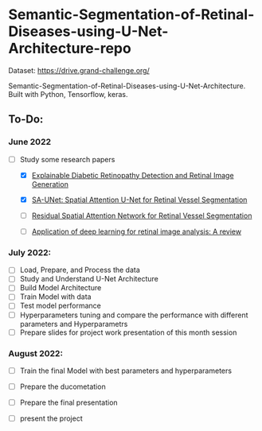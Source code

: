 # Semantic-Segmentation-of-Retinal-Diseases-using-U-Net-Architecture-repo
Dataset: https://drive.grand-challenge.org/

Semantic-Segmentation-of-Retinal-Diseases-using-U-Net-Architecture. Built with Python, Tensorflow, keras.

## To-Do:
### June 2022
 - [ ] Study some research papers
   - [x] [Explainable Diabetic Retinopathy Detection and Retinal Image Generation](https://arxiv.org/pdf/2107.00296.pdf)
   - [x] [SA-UNet: Spatial Attention U-Net for Retinal Vessel Segmentation](https://www.researchgate.net/publication/351405690_SA-UNet_Spatial_Attention_U-Net_for_Retinal_Vessel_Segmentation)
   - [ ] [Residual Spatial Attention Network for Retinal Vessel Segmentation](https://www.researchgate.net/publication/344325514_Residual_Spatial_Attention_Network_for_Retinal_Vessel_Segmentation)
   - [ ] [Application of deep learning for retinal image analysis: A review](https://www.sciencedirect.com/science/article/pii/S1574013719301327?casa_token=cb02NjE3lmkAAAAA:45LIY-M8u0ERQdN0_OZxY5xtia9drd07IM9BMZF-O6rxwLQx5YPoK7srwGW3B5u42SL50N1he48)



### July 2022:
 - [ ] Load, Prepare, and Process the data
 - [ ] Study and Understand U-Net Architecture
 - [ ] Build Model Architecture
 - [ ] Train Model with data 
 - [ ] Test model performance
 - [ ] Hyperparameters tuning and compare the performance with different parameters and Hyperparametrs
 - [ ] Prepare slides for project work presentation of this month session
 
### August 2022:
 - [ ] Train the final Model with best parameters and hyperparameters
 - [ ] Prepare the ducometation
 - [ ] Prepare the final presentation
 - [ ] present the project
 
